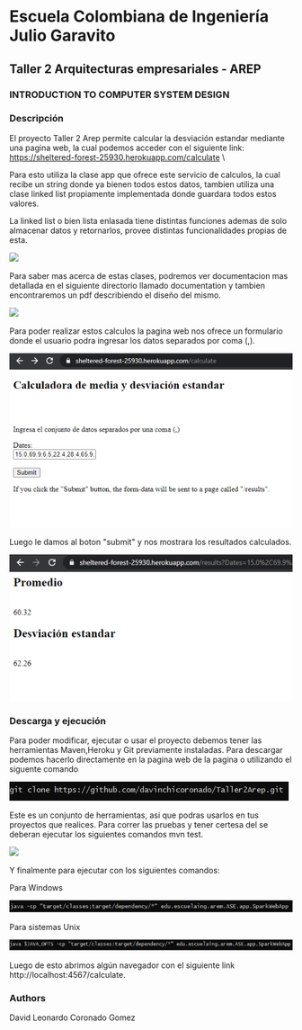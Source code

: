 # Escuela Colombiana de Ingeniería Julio Garavito 

## Taller 2 Arquitecturas empresariales - AREP
### INTRODUCTION TO COMPUTER SYSTEM DESIGN


### Descripción
El proyecto Taller 2 Arep permite calcular la  desviación estandar mediante una pagina
web, la cual podemos acceder con el siguiente link:
\
https://sheltered-forest-25930.herokuapp.com/calculate
\

Para esto utiliza la clase app que ofrece este servicio de calculos, 
la cual recibe un string donde ya bienen todos estos datos, tambien utiliza una clase linked
list propiamente implementada donde guardara todos estos valores.

La linked list o bien lista enlasada tiene distintas funciones ademas de solo almacenar 
datos y retornarlos, provee distintas funcionalidades propias de esta.

  ![](img/linkedlist.png)

Para saber mas acerca de estas clases, podremos ver documentacion mas detallada  en el  siguiente directorio llamado documentation y
tambien encontraremos un pdf describiendo el diseño del mismo.

  ![](img/documentation.png)
  
Para poder realizar estos calculos la pagina web nos ofrece un formulario donde el usuario podra ingresar los datos separados por coma (,).

![](img/paginawebcalculate.png)

Luego le damos al boton "submit" y nos mostrara los resultados calculados.

![](img/paginawebresult.png)
  

### Descarga y ejecución

Para poder modificar, ejecutar o usar el proyecto debemos tener las herramientas Maven,Heroku y Git previamente instaladas.
Para descargar podemos hacerlo directamente en la pagina web de la pagina o utilizando el siguente comando

  ![](img/gitclone.png)

Este es un conjunto de herramientas, asi que podras usarlos en tus proyectos que realices. Para correr las pruebas y 
tener certesa del se deberan ejecutar los siguientes comandos mvn test.


  ![](img/test.png)
  
 Y finalmente para ejecutar con los siguientes comandos:
 
 Para Windows 
 
 ![](img/windows.png)
 
 Para sistemas Unix
 
 ![](img/UNIX.png)
 
 Luego de esto abrimos algún navegador con el siguiente link http://localhost:4567/calculate.


### Authors

David Leonardo Coronado Gomez
  
  



